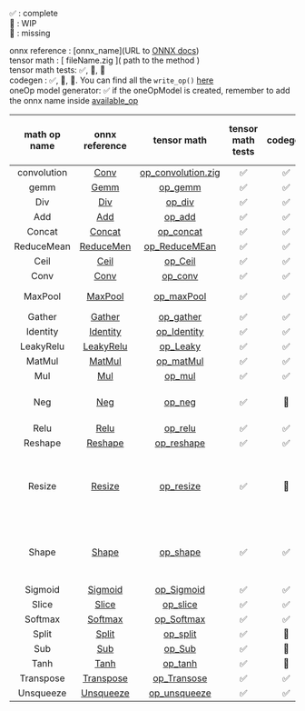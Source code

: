 ✅ : complete  
🔶 : WIP  
🔴 : missing  
  
onnx reference : \[onnx_name\]\(URL to [ONNX docs](https://onnx.ai/onnx/operators/index.html)\)  
tensor math : \[ fileName.zig \]\( path to the method \)  
tensor math tests: ✅, 🔶, 🔴  
codegen : ✅, 🔶, 🔴. You can find all the `write_op()` [here](../src/CodeGen/math_handler.zig)  
oneOp model generator: ✅ if the oneOpModel is created, remember to add the onnx name inside [available_op](all_link_here)



| math op name | onnx reference | tensor math | tensor math tests | codegen | oneOp model generator (.py) | notes |
| :------------: | :------------: | :---------: | :-----------: | :-------: | :--------: | :------------- |
| convolution | [Conv](https://onnx.ai/onnx/operators/onnx__Conv.html) | [op_convolution.zig](../src/Core/Tensor/TensorMath/op_convolution.zig) | ✅ | ✅ | ✅ |
| gemm | [Gemm](https://onnx.ai/onnx/operators/onnx__Gemm.html) | [op_gemm](../src/Core/Tensor/TensorMath/op_gemm.zig) | ✅ | ✅ | ✅ |
|Div| [Div](https://onnx.ai/onnx/operators/onnx__Div.html) |[op_div](../src/Core/Tensor/TensorMath/lib_elementWise_math/op_division.zig) | ✅ | ✅ | ✅ |
|Add| [Add](https://onnx.ai/onnx/operators/onnx__Add.html) | [op_add](../src/Core/Tensor/TensorMath/lib_elementWise_math/op_addition.zig) | ✅ | ✅ | ✅ |
|Concat| [Concat](https://onnx.ai/onnx/operators/onnx__Concat.html)| [op_concat](../src/Core/Tensor/TensorMath/lib_shape_math/op_concatenate.zig) | ✅ | ✅ | ✅ |
|ReduceMean| [ReduceMen](https://onnx.ai/onnx/operators/onnx__ReduceMean.html) | [op_ReduceMEan](../src/Core/Tensor/TensorMath/lib_reduction_math.zig) | ✅ | ✅ | ✅ |
|Ceil| [Ceil](https://onnx.ai/onnx/operators/onnx__Ceil.html) | [op_Ceil](../src/Core/Tensor/TensorMath/lib_elementWise_math/op_ceil.zig) | ✅ | ✅ | ✅ |
|Conv| [Conv](https://onnx.ai/onnx/operators/onnx__Conv.html) | [op_conv](../src/Core/Tensor/TensorMath/op_convolution.zig) | ✅ | ✅ | ✅ |
|MaxPool| [MaxPool](https://onnx.ai/onnx/operators/onnx__MaxPool.html)   | [op_maxPool](../src/Core/Tensor/TensorMath/op_pooling.zig) | ✅ | ✅ | ✅ | Missing ceil param|
| Gather| [Gather](https://onnx.ai/onnx/operators/onnx__Gather.html)  | [op_gather](../src/Core/Tensor/TensorMath/lib_shape_math/op_gather.zig) | ✅ | ✅ | ✅ |
| Identity | [Identity](https://onnx.ai/onnx/operators/onnx__Identity.html) | [op_Identity](../src/Core/Tensor/TensorMath/lib_shape_math/op_identity.zig) | ✅ | ✅ | ✅ |
| LeakyRelu | [LeakyRelu](https://onnx.ai/onnx/operators/onnx__LeakyRelu.html) | [op_Leaky](../src/Core/Tensor/TensorMath/lib_activation_function_math/op_leaky_reLU.zig) | ✅ | ✅ | ✅ |
| MatMul | [MatMul](https://onnx.ai/onnx/operators/onnx__MatMul.html)  | [op_matMul](../src/Core/Tensor/TensorMath/op_mat_mul.zig) | ✅ | ✅ | ✅ |
| Mul| [Mul](https://onnx.ai/onnx/operators/onnx__Mul.html) | [op_mul](../src/Core/Tensor/TensorMath/lib_elementWise_math/op_multiplication.zig) | ✅ | ✅ | ✅ |
| Neg| [Neg](https://onnx.ai/onnx/operators/onnx__Neg.html) | [op_neg](../src/Core/Tensor/TensorMath/lib_logical_math.zig) | ✅ | 🔴| 🔴|No output shape in math_handler|
| Relu| [Relu](https://onnx.ai/onnx/operators/onnx__Relu.html) | [op_relu](../src/Core/Tensor/TensorMath/lib_activation_function_math/op_reLU.zig) | ✅ | ✅ | ✅ |
| Reshape| [Reshape](https://onnx.ai/onnx/operators/onnx__Reshape.html) | [op_reshape](../src/Core/Tensor/TensorMath/lib_shape_math/op_reshape.zig)  | ✅ | ✅ | ✅ |
| Resize | [Resize](https://onnx.ai/onnx/operators/onnx__Resize.html) | [op_resize](../src/Core/Tensor/TensorMath/lib_shape_math/op_resize.zig) | ✅ | 🔴| 🔴| Missing attributes, Test failing only simple math working|
| Shape| [Shape](https://onnx.ai/onnx/operators/onnx__Shape.html) | [op_shape](../src/Core/Tensor/TensorMath/lib_shape_math/op_shape.zig)| ✅ | ✅ | ✅ | Tested but not supported by Onnx Python Generator|
| Sigmoid| [Sigmoid](https://onnx.ai/onnx/operators/onnx__Sigmoid.html) | [op_Sigmoid](../src/Core/Tensor/TensorMath/lib_activation_function_math/op_sigmoid.zig)  | ✅ | ✅ | ✅ |
| Slice| [Slice](https://onnx.ai/onnx/operators/onnx__Slice.html) | [op_slice](../src/Core/Tensor/TensorMath/lib_shape_math/op_slice.zig) | ✅ | ✅ | ✅ |
| Softmax| [Softmax](https://onnx.ai/onnx/operators/onnx__Softmax.html) | [op_Softmax](../src/Core/Tensor/TensorMath/lib_activation_function_math/op_softmax.zig) | ✅ | ✅ | ✅ |
| Split  | [Split](https://onnx.ai/onnx/operators/onnx__Split.html) | [op_split](../src/Core/Tensor/TensorMath/lib_shape_math/op_split.zig)| ✅ | 🔴| 🔴|
| Sub| [Sub](https://onnx.ai/onnx/operators/onnx__Sub.html) |[op_Sub](../src/Core/Tensor/TensorMath/lib_elementWise_math/op_subtraction.zig) | ✅ | 🔴| 🔴|
| Tanh | [Tanh](https://onnx.ai/onnx/operators/onnx__Tanh.html) | [op_tanh](../src/Core/Tensor/TensorMath/lib_elementWise_math/op_tanh.zig) | ✅ | 🔴| 🔴|
| Transpose| [Transpose](https://onnx.ai/onnx/operators/onnx__Transpose.html)| [op_Transose](../src/Core/Tensor/TensorMath/lib_shape_math/op_transpose.zig) | ✅ | ✅ | ✅ |
| Unsqueeze| [Unsqueeze](https://onnx.ai/onnx/operators/onnx__Unsqueeze.html) | [op_unsqueeze](../src/Core/Tensor/TensorMath/lib_shape_math/op_unsqueeze.zig)| ✅ | ✅ | 🔴| Leaking|
